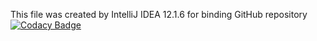 This file was created by IntelliJ IDEA 12.1.6 for binding GitHub repository
[![Codacy Badge](https://app.codacy.com/project/badge/Grade/dacac393379a4f3ebe9d0e090a9f228b)](https://www.codacy.com/gh/rbnsch/Refactor_Task/dashboard?utm_source=github.com&amp;utm_medium=referral&amp;utm_content=rbnsch/Refactor_Task&amp;utm_campaign=Badge_Grade)
